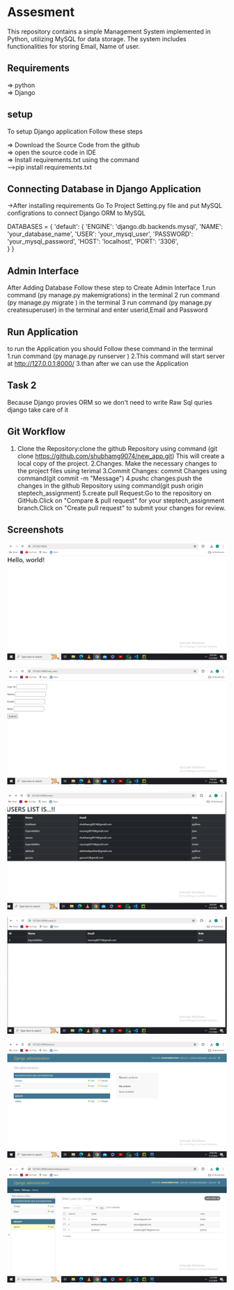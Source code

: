 
# Assesment 

This repository contains a simple Management System implemented in Python, utilizing MySQL for data storage. The system includes functionalities for storing Email, Name of user.


## Requirements
=> python<br>
=> Django

## setup
To setup Django application Follow these steps

=> Download the Source Code from the github<br>
=> open the source code in IDE <br>
=> Install requirements.txt using the command<br>
 -->pip install requirements.txt<br>
## Connecting Database in Django Application
->After installing requirements Go To Project Setting.py file and put MySQL configrations to connect Django ORM to MySQL

DATABASES = {
    'default': {
        'ENGINE': 'django.db.backends.mysql',
        'NAME': 'your_database_name',
        'USER': 'your_mysql_user',
        'PASSWORD': 'your_mysql_password',
        'HOST': 'localhost', 
        'PORT': '3306',       
    }
}


## Admin Interface 
After Adding Database Follow these step to Create Admin Interface
1.run command  (py manage.py makemigrations) in the   terminal 
2 run command (py manage.py migrate ) in the terminal
3 run command (py manage.py createsuperuser) in the terminal and enter userid,Email and Password 

## Run Application
to run the Application you should Follow these command in the terminal
1.run command (py manage.py runserver )
2.This command will start server at http://127.0.0.1:8000/
3.than after we can use the Application

## Task 2
Because Django provies ORM so we don't need to write Raw Sql quries django take care of it 
## Git Workflow
1. Clone the Repository:clone the github Repository using command (git clone https://github.com/shubhamg9074/new_app.git) This will create a local copy of the project.
2.Changes. Make the necessary changes to the project files using terimal
3.Commit Changes: commit Changes using command(git commit -m "Message")
4.pushc changes:push the changes in the github Repository using command(git push origin steptech_assignment)
5.create pull Request:Go to the repository on GitHub.Click on "Compare & pull request" for your steptech_assignment branch.Click on "Create pull request" to submit your changes for review.

## Screenshots

![Home](https://github.com/shubhamg9074/New_App/blob/steptech_assignment/screenshots/home.png?raw=true)

![form](https://github.com/shubhamg9074/New_App/blob/steptech_assignment/screenshots/form.png?raw=true)

![users_list](https://github.com/shubhamg9074/New_App/blob/steptech_assignment/screenshots/users_list.png?raw=true)

![one_user](https://github.com/shubhamg9074/New_App/blob/steptech_assignment/screenshots/oneuser.png?raw=true)

![Admin1](https://github.com/shubhamg9074/New_App/blob/steptech_assignment/screenshots/admin4.png?raw=true)

![Admin2](https://github.com/shubhamg9074/New_App/blob/steptech_assignment/screenshots/admin5.png?raw=true)

